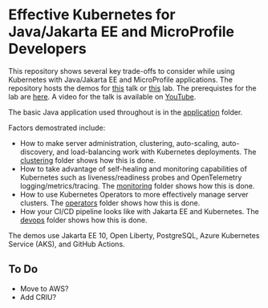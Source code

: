 # Effective Kubernetes for Java/Jakarta EE and MicroProfile Developers
This repository shows several key trade-offs to consider while using Kubernetes with Java/Jakarta EE and MicroProfile applications. The repository hosts the demos 
for [this](abstract.md) talk or [this](lab-abstract.md) lab. The prerequistes for the lab are [here](prerequisites.md). A video for the talk is available 
on [YouTube](https://www.youtube.com/watch?v=Q2jTk3-1Fdc).

The basic Java application used throughout is in the [application](/application) folder. 

Factors demostrated include:

* How to make server administration, clustering, auto-scaling, auto-discovery, and load-balancing work with Kubernetes deployments. The [clustering](/clustering) folder shows how this is done.
* How to take advantage of self-healing and monitoring capabilities of Kubernetes such as liveness/readiness probes and OpenTelemetry logging/metrics/tracing. The [monitoring](/monitoring) folder shows how this is done.
* How to use Kubernetes Operators to more effectively manage server clusters. The [operators](/operators) folder shows how this is done.
* How your CI/CD pipeline looks like with Jakarta EE and Kubernetes. The [devops](/devops) folder shows how this is done.

The demos use Jakarta EE 10, Open Liberty, PostgreSQL, Azure Kubernetes Service (AKS), and GitHub Actions.

## To Do
* Move to AWS?
* Add CRIU?
